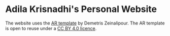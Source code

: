 # Adila Krisnadhi's Personal Website

The website uses the [AR template](https://github.com/dmsl/academic-responsive-template) by Demetris Zeinalipour. 
The AR template is open to reuse under a [CC BY 4.0 licence](http://creativecommons.org/licenses/by/4.0/legalcode).
